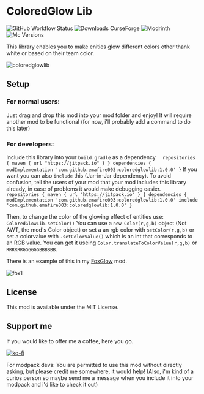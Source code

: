 # ColoredGlow Lib
![GitHub Workflow Status](https://img.shields.io/github/workflow/status/Emafire003/ColoredGlowLib/build?style=flat-square)
![Downloads CurseForge](https://cf.way2muchnoise.eu/full_coloreglowlib_downloads.svg?badge_style=flat)
![Modrinth](https://img.shields.io/modrinth/dt/coloredglowlib?color=green&label=Modrinth%20downloads&style=flat-square)
![Mc Versions](https://cf.way2muchnoise.eu/versions/Minecraft%20versions_coloredglowlib_all.svg?badge_style=flat)

This library enables you to make enities glow different colors other thank white or based on their team color.

![coloredglowlib](?)

## Setup
### For normal users:
Just drag and drop this mod into your mod folder and enjoy! It will require another mod to be functional (for now, i'll probably add a command to do this later)

### For developers:
Include this library into your `build.gradle` as a dependency
`  repositories {
        maven { url "https://jitpack.io" }
   }
   dependencies {
         modImplementation 'com.github.emafire003:coloredglowlib:1.0.0'
   }`
If you want you can also `include` this (Jar-in-Jar dependency). To avoid confusion, tell the users of your mod that your mod includes this library already, in case of problems it would make debugging easier.
`  repositories {
        maven { url "https://jitpack.io" }
   }
   dependencies {
         modImplementation 'com.github.emafire003:coloredglowlib:1.0.0'
         include 'com.github.emafire003:coloredglowlib:1.0.0'
   }`

Then, to change the color of the glowing effect of entities use:
`ColoredGlowLib.setColor()`
You can use a `new Color(r,g,b)` object (Not AWT, the mod's Color object) or set a an rgb color with `setColor(r,g,b)` or set a colorvalue with `.setColorValue()` which is an int that corresponds to an RGB value. You can get it useing `Color.translateToColorValue(r,g,b)` or `RRRRRRGGGGGGBBBBBB`.

There is an example of this in my [FoxGlow](https://github.com/Emafire003/FoxGlow) mod.

![fox1](https://user-images.githubusercontent.com/29462910/152815217-8ca8abcf-2dfe-4c20-8235-84013a047c1e.png)

## License

This mod is available under the MIT License.

## Support me
If you would like to offer me a coffee, here you go.

[![ko-fi](https://ko-fi.com/img/githubbutton_sm.svg)](https://ko-fi.com/S6S88307C)

For modpack devs: You are permitted to use this mod without directly asking, but please credit me somewhere, it would help! (Also, i'm kind of a curios person so maybe send me a message when you include it into your modpack and i'd like to check it out)

